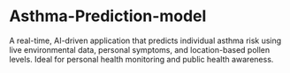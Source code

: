 # Asthma-Prediction-model
A real-time, AI-driven application that predicts individual asthma risk using live environmental data, personal symptoms, and location-based pollen levels. Ideal for personal health monitoring and public health awareness.
